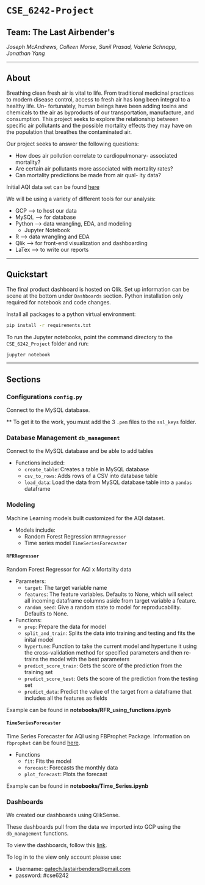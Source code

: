 # `CSE_6242-Project` 
## Team: __The Last Airbender's__

_Joseph McAndrews, Colleen Morse, Sunil Prasad, Valerie Schnapp, Jonathan Yang_

-----------

## About
Breathing clean fresh air is vital to life. From traditional
medicinal practices to modern disease control, access
to fresh air has long been integral to a healthy life. Un-
fortunately, human beings have been adding toxins and
chemicals to the air as byproducts of our transportation,
manufacture, and consumption. This project seeks to
explore the relationship between specific air pollutants
and the possible mortality effects they may have on the
population that breathes the contaminated air.

Our project seeks to answer the following questions:
- How does air pollution correlate to cardiopulmonary-
associated mortality?
- Are certain air pollutants more associated with
mortality rates?
- Can mortality predictions be made from air qual-
ity data?

Initial AQI data set can be found [here](https://www.kaggle.com/threnjen/40-years-of-air-quality-index-from-the-epa-daily)

We will be using a variety of different tools for our analysis:
- GCP --> to host our data
- MySQL --> for database
- Python --> data wrangling, EDA, and modeling
  - Jupyter Notebook
- R --> data wrangling and EDA
- Qlik --> for front-end visualization and dashboarding
- LaTex --> to write our reports

-----------

## Quickstart

The final product dashboard is hosted on Qlik. Set up information can be scene at the bottom under `Dashboards` section. Python installation only required for notebook and code changes. 

Install all packages to a python virtual environment:

```bash
pip install -r requirements.txt
```

To run the Jupyter notebooks, point the command directory to the `CSE_6242_Project` folder and run:

```bash
jupyter notebook
```

------------

## Sections

###   Configurations `config.py`

Connect to the MySQL database. 

** To get it to the work, you must add the 3 `.pem` files to the `ssl_keys` folder.

###   Database Management  `db_management`

Connect to the MySQL database and be able to add tables

- Functions included: 
    - `create_table`: Creates a table in MySQL database
    - `csv_to_rows`: Adds rows of a CSV into database table
    - `load_data`: Load the data from MySQL database table into a `pandas` dataframe

###   Modeling

Machine Learning models built customized for the AQI dataset. 

- Models include:
    - Random Forest Regression `RFRRegressor`
    - Time series model `TimeSeriesForecaster`


#### `RFRRegressor`

Random Forest Regressor for AQI x Mortality data

- Parameters: 
  - `target`: The target variable name
  - `features`: The feature variables. Defaults to None, which will select all incoming dataframe columns aside from target variable a feature.
  - `random_seed`: Give a random state to model for reproducability. Defaults to None.
- Functions:
  - `prep`: Prepare the data for model
  - `split_and_train`: Splits the data into training and testing and fits the inital model
  - `hypertune`: Function to take the current model and hypertune it using the cross-validation method for specified parameters and then re-trains the model with the best parameters
  - `predict_score_train`: Gets the score of the prediction from the training set
  - `predict_score_test`: Gets the score of the prediction from the testing set
  - `predict_data`: Predict the value of the target from a dataframe that includes all the features as fields

Example can be found in __notebooks/RFR_using_functions.ipynb__


#### `TimeSeriesForecaster`

Time Series Forecaster for AQI using FBProphet Package. Information on `fbprophet` can be found [here](https://facebook.github.io/prophet/docs/quick_start.html).

- Functions
  - `fit`: Fits the model
  - `forecast`: Forecasts the monthly data
  - `plot_forecast`: Plots the forecast

Example can be found in __notebooks/Time_Series.ipynb__

### Dashboards

We created our dashboards using QlikSense.

These dashboards pull from the data we imported into GCP using the `db_management` functions.

To view the dashboards, follow this [link](https://53d1461or2ndxqa.us.qlikcloud.com/sense/app/2291b7fa-41bb-417e-9f3e-5951c0b390b2/overview). 

To log in to the view only account please use:
- Username: gatech.lastairbenders@gmail.com
- password: #cse6242


